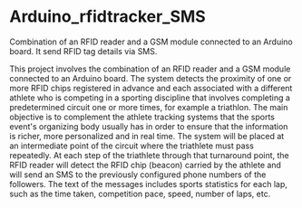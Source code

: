# Arduino_rfidtracker_SMS
Combination of an RFID reader and a GSM module connected to an Arduino board. It send RFID tag details via SMS.

This project involves the combination of an RFID reader and a GSM module connected to an Arduino board. The system detects the proximity of one or more RFID chips registered in advance and each associated with a different athlete who is competing in a sporting discipline that involves completing a predetermined circuit one or more times, for example a triathlon.
The main objective is to complement the athlete tracking systems that the sports event's organizing body usually has in order to ensure that the information is richer, more personalized and in real time.
The system will be placed at an intermediate point of the circuit where the triathlete must pass repeatedly. At each step of the triathlete through that turnaround point, the RFID reader will detect the RFID chip (beacon) carried by the athlete and will send an SMS to the previously configured phone numbers of the followers. The text of the messages includes sports statistics for each lap, such as the time taken, competition pace, speed, number of laps, etc.
